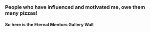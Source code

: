 ### People who have influenced and motivated me, owe them many pizzas!
#### So here is the Eternal Mentors Gallery Wall 

<!--stackedit_data:
eyJoaXN0b3J5IjpbLTY5MTI0MTEzOV19
-->